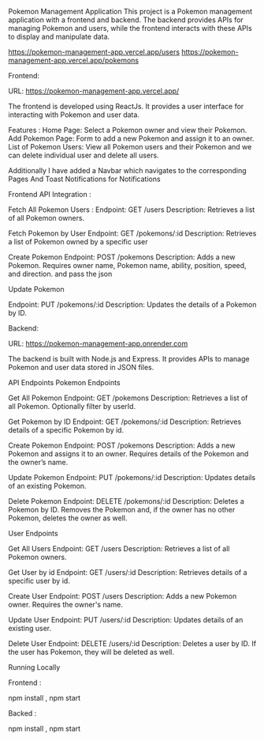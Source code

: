 Pokemon Management Application
This project is a Pokemon management application with a frontend and backend. The backend provides APIs for managing Pokemon and users, while the frontend interacts with these APIs to display and manipulate data.

https://pokemon-management-app.vercel.app/users
https://pokemon-management-app.vercel.app/pokemons


Frontend:

URL: https://pokemon-management-app.vercel.app/

The frontend is developed using ReactJs. It provides a user interface for interacting with Pokemon and user data.

Features :
Home Page: Select a Pokemon owner and view their Pokemon.
Add Pokemon Page: Form to add a new Pokemon and assign it to an owner.
List of Pokemon Users: View all Pokemon users and their Pokemon and we can delete individual user and delete all users.

Additionally I have added a Navbar which navigates to the corresponding Pages
And Toast Notifications for Notifications

Frontend API Integration :

Fetch All Pokemon Users :
Endpoint: GET /users
Description: Retrieves a list of all Pokemon owners.

Fetch Pokemon by User
Endpoint: GET /pokemons/:id
Description: Retrieves a list of Pokemon owned by a specific user

Create Pokemon
Endpoint: POST /pokemons
Description: Adds a new Pokemon. Requires owner name, Pokemon name, ability, position, speed, and direction.
and pass the json

Update Pokemon

Endpoint: PUT /pokemons/:id
Description: Updates the details of a Pokemon by ID.


Backend:

URL: https://pokemon-management-app.onrender.com

The backend is built with Node.js and Express. It provides APIs to manage Pokemon and user data stored in JSON files.

API Endpoints
Pokemon Endpoints

Get All Pokemon
Endpoint: GET /pokemons
Description: Retrieves a list of all Pokemon. Optionally filter by userId.

Get Pokemon by ID
Endpoint: GET /pokemons/:id
Description: Retrieves details of a specific Pokemon by id.

Create Pokemon
Endpoint: POST /pokemons
Description: Adds a new Pokemon and assigns it to an owner. Requires details of the Pokemon and the owner’s name.

Update Pokemon
Endpoint: PUT /pokemons/:id
Description: Updates details of an existing Pokemon.

Delete Pokemon
Endpoint: DELETE /pokemons/:id
Description: Deletes a Pokemon by ID. Removes the Pokemon and, if the owner has no other Pokemon, deletes the owner as well.


User Endpoints

Get All Users
Endpoint: GET /users
Description: Retrieves a list of all Pokemon owners.

Get User by id
Endpoint: GET /users/:id
Description: Retrieves details of a specific user by id.

Create User
Endpoint: POST /users
Description: Adds a new Pokemon owner. Requires the owner's name.

Update User
Endpoint: PUT /users/:id
Description: Updates details of an existing user.

Delete User
Endpoint: DELETE /users/:id
Description: Deletes a user by ID. If the user has Pokemon, they will be deleted as well.


Running Locally

Frontend :

npm install , npm start

Backed : 

npm install , npm start
